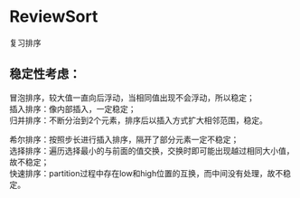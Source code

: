 # ReviewSort
复习排序
## 稳定性考虑：
冒泡排序，较大值一直向后浮动，当相同值出现不会浮动，所以稳定；  
插入排序：像内部插入，一定稳定；  
归并排序：不断分治到2个元素，排序后以插入方式扩大相邻范围，稳定。    

希尔排序：按照步长进行插入排序，隔开了部分元素一定不稳定；  
选择排序：遍历选择最小的与前面的值交换，交换时即可能出现越过相同大小值，故不稳定；  
快速排序：partition过程中存在low和high位置的互换，而中间没有处理，故不稳定。  
